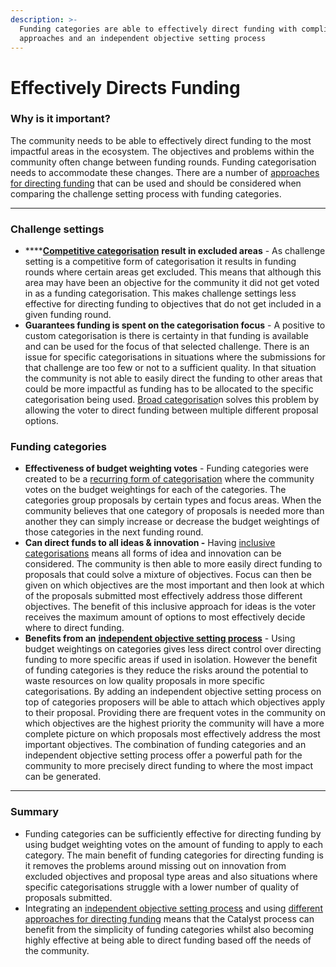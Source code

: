 ```yaml
---
description: >-
  Funding categories are able to effectively direct funding with complimentary
  approaches and an independent objective setting process
---
```


# Effectively Directs Funding

### **Why is it important?**

The community needs to be able to effectively direct funding to the most impactful areas in the ecosystem. The objectives and problems within the community often change between funding rounds. Funding categorisation needs to accommodate these changes. There are a number of [approaches for directing funding](../categorisation-analysis/approaches-for-directing-funding.md) that can be used and should be considered when comparing the challenge setting process with funding categories.

****

### Challenge settings

* ****[**Competitive categorisation**](../categorisation-analysis/inclusive-vs-competitive-categorisation.md) **result in excluded areas** - As challenge setting is a competitive form of categorisation it results in funding rounds where certain areas get excluded. This means that although this area may have been an objective for the community it did not get voted in as a funding categorisation. This makes challenge settings less effective for directing funding to objectives that do not get included in a given funding round.
* **Guarantees funding is spent on the categorisation focus** - A positive to custom categorisation is there is certainty in that funding is available and can be used for the focus of that selected challenge. There is an issue for specific categorisations in situations where the submissions for that challenge are too few or not to a sufficient quality. In that situation the community is not able to easily direct the funding to other areas that could be more impactful as funding has to be allocated to the specific categorisation being used. [Broad categorisatio](../categorisation-analysis/broad-vs-specific-categorisation.md)n solves this problem by allowing the voter to direct funding between multiple different proposal options.



### Funding categories

* **Effectiveness of budget weighting votes** - Funding categories were created to be a [recurring form of categorisation](../categorisation-analysis/recurring-vs-changing-categorisation.md) where the community votes on the budget weightings for each of the categories. The categories group proposals by certain types and focus areas. When the community believes that one category of proposals is needed more than another they can simply increase or decrease the budget weightings of those categories in the next funding round.
* **Can direct funds to all ideas & innovation -** Having [inclusive categorisations](../categorisation-analysis/inclusive-vs-competitive-categorisation.md) means all forms of idea and innovation can be considered. The community is then able to more easily direct funding to proposals that could solve a mixture of objectives. Focus can then be given on which objectives are the most important and then look at which of the proposals submitted most effectively address those different objectives. The benefit of this inclusive approach for ideas is the voter receives the maximum amount of options to most effectively decide where to direct funding.
* **Benefits from an** [**independent objective setting process**](../categorisation-analysis/objective-vs-category-based-funding-categorisation/independent-objective-setting-process.md) - Using budget weightings on categories gives less direct control over directing funding to more specific areas if used in isolation. However the benefit of funding categories is they reduce the risks around the potential to waste resources on low quality proposals in more specific categorisations. By adding an independent objective setting process on top of categories proposers will be able to attach which objectives apply to their proposal. Providing there are frequent votes in the community on which objectives are the highest priority the community will have a more complete picture on which proposals most effectively address the most important objectives. The combination of funding categories and an independent objective setting process offer a powerful path for the community to more precisely direct funding to where the most impact can be generated.

****

### **Summary**

* Funding categories can be sufficiently effective for directing funding by using budget weighting votes on the amount of funding to apply to each category. The main benefit of funding categories for directing funding is it removes the problems around missing out on innovation from excluded objectives and proposal type areas and also situations where specific categorisations struggle with a lower number of quality of proposals submitted.
* Integrating an [independent objective setting process](../categorisation-analysis/objective-vs-category-based-funding-categorisation/independent-objective-setting-process.md) and using [different approaches for directing funding](../categorisation-analysis/approaches-for-directing-funding.md) means that the Catalyst process can benefit from the simplicity of funding categories whilst also becoming highly effective at being able to direct funding based off the needs of the community.

